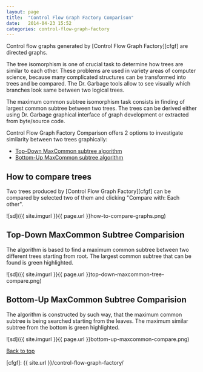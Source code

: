 ```yaml
---
layout:	page
title:	"Control Flow Graph Factory Comparison"
date:	2014-04-23 15:52
categories: control-flow-graph-factory
---
```


Control flow graphs generated by [Control Flow Graph Factory][cfgf] are directed graphs.

The tree isomorphism is one of crucial task to determine how trees are similar to each other. These problems are used in variety areas of
computer science, because many complicated structures can be transformed into trees and be compared. The Dr. Garbage tools allow to see visually
which branches look same between two logical trees. 

The maximum common subtree isomorphism task consists in finding of largest common subtree between two trees.
The trees can be derived either using Dr. Garbage graphical interface of graph development or extracted from byte/source code.

Control Flow Graph Factory Comparison offers 2 options to investigate similarity between two trees graphically:

* [Top-Down MaxCommon subtree algorithm](#tda)
* [Bottom-Up MaxCommon subtree algorithm](#bua)

How to compare trees <a name="how"></a>
--------------

Two trees produced by [Control Flow Graph Factory][cfgf] can be compared by selected two of them and clicking "Compare with: Each other".

![sd]({{ site.imgurl }}{{ page.url }}how-to-compare-graphs.png)


Top-Down MaxCommon Subtree Comparision  <a name="tda"></a>
--------------
The algorithm is based to find a maximum common subtree between two different trees starting from root. The largest common subtree that can be found is green highlighted.

![sd]({{ site.imgurl }}{{ page.url }}top-down-maxcommon-tree-compare.png)

<div class="clear"></div>


Bottom-Up MaxCommon Subtree Comparision  <a name="bua"></a>
----------------

The algorithm is constructed by such way, that the maximum common subtree is being searched starting from the leaves. The maximum similar subtree from the bottom is green highlighted.

![sd]({{ site.imgurl }}{{ page.url }}bottom-up-maxcommon-compare.png)
<div class="clear"></div>


[Back to top](#top)

[cfgf]: {{ site.url }}/control-flow-graph-factory/

